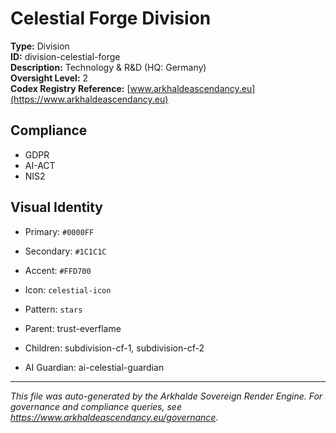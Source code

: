# Celestial Forge Division

**Type:** Division  
**ID:** division-celestial-forge  
**Description:** Technology & R&D (HQ: Germany)  
**Oversight Level:** 2  
**Codex Registry Reference:** [www.arkhaldeascendancy.eu](https://www.arkhaldeascendancy.eu)

## Compliance

- GDPR
- AI-ACT
- NIS2

## Visual Identity

- Primary: `#0000FF`
- Secondary: `#1C1C1C`
- Accent: `#FFD700`
- Icon: `celestial-icon`
- Pattern: `stars`


- Parent: trust-everflame
- Children: subdivision-cf-1, subdivision-cf-2
- AI Guardian: ai-celestial-guardian

---

*This file was auto-generated by the Arkhalde Sovereign Render Engine. For governance and compliance queries, see https://www.arkhaldeascendancy.eu/governance.*